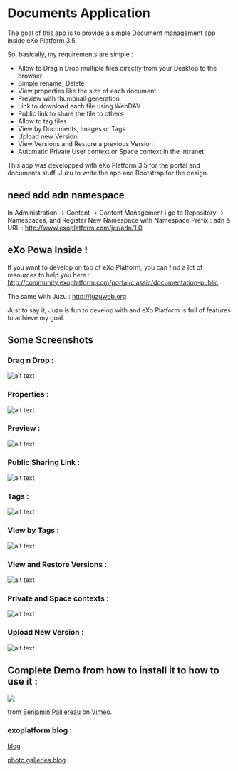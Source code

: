 # Documents Application

The goal of this app is to provide a simple Document management app inside eXo Platform 3.5.

So, basically, my requirements are simple :  
- Allow to Drag n Drop multiple files directly from your Desktop to the browser
- Simple rename, Delete
- View properties like the size of each document
- Preview with thumbnail generation
- Link to download each file using WebDAV
- Public link to share the file to others
- Allow to tag files
- View by Documents, Images or Tags
- Upload new Version
- View Versions and Restore a previous Version
- Automatic Private User context or Space context in the Intranet.

This app was developped with eXo Platform 3.5 for the portal and documents stuff, Juzu to write the app and Bootstrap for the design.

## need add adn namespace
In Administration -> Content -> Content Management i go to Repository -> Namespaces, 
and Register New Namespace with Namespace Prefix : adn & URL : http://www.exoplatform.com/jcr/adn/1.0

## eXo Powa Inside !

If you want to develop on top of eXo Platform, you can find a lot of resources to help you here :
http://community.exoplatform.com/portal/classic/documentation-public

The same with Juzu : http://juzuweb.org

Just to say it, Juzu is fun to develop with and eXo Platform is full of features to achieve my goal.

## Some Screenshots

### Drag n Drop : 
![alt text](https://raw.github.com/benjp/documents/master/screenshots/02-dragndrop.png "Drag n Drop")

### Properties : 
![alt text](https://raw.github.com/benjp/documents/master/screenshots/03-properties.png "View Properties")

### Preview : 
![alt text](https://raw.github.com/benjp/documents/master/screenshots/04-preview.png "Preview")

### Public Sharing Link : 
![alt text](https://raw.github.com/benjp/documents/master/screenshots/05-sharing.png "Public Sharing")

### Tags : 
![alt text](https://raw.github.com/benjp/documents/master/screenshots/06-tags.png "Tags")

### View by Tags : 
![alt text](https://raw.github.com/benjp/documents/master/screenshots/07-filter-tags.png "View by Tags")

### View and Restore Versions : 
![alt text](https://raw.github.com/benjp/documents/master/screenshots/08-versions.png "View and Restore Versions")

### Private and Space contexts : 
![alt text](https://raw.github.com/benjp/documents/master/screenshots/09-space.png "Space Context")

### Upload New Version : 
![alt text](https://raw.github.com/benjp/documents/master/screenshots/10-upload.png "Upload New Version")


## Complete Demo from how to install it to how to use it :

<p><a href="http://vimeo.com/50831296" target="_vimeo"><img src="https://raw.github.com/benjp/documents/master/screenshots/01-general.png"></img></a></p><p>from <a href="http://vimeo.com/user1241097" target="_vimeo">Benjamin Paillereau</a> on <a href="http://vimeo.com" target="_vimeo">Vimeo</a>.</p>

### exoplatform blog :
<a href="https://www.exoplatform.com/blog/2013/02/06/developing-a-simple-document-management-exo-add-on"> blog </a>

<a href="https://www.exoplatform.com/blog/2013/01/15/exo-add-ons-creating-photo-galleries"> photo galleries blog </a>

